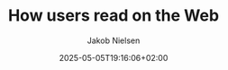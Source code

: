 ---
layout: post
title: "How users read on the Web"
link: https://www.nngroup.com/articles/how-users-read-on-the-web/
author: "Jakob Nielsen"
published_date: "01/10/1997"
description: "They don't. People rarely read Web pages word by word; instead, they scan the page, picking out individual words and sentences."
language: "en"
categories: "Liens"
tags: "ux"
og-tags: "ux"
date: "2025-05-05T19:16:06+02:00"
permalink: /:categories/:year/:month/:day/:title/
---